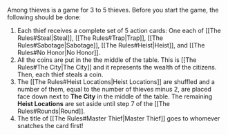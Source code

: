 Among thieves is a game for 3 to 5 thieves. Before you start the game, the following should be done:
1. Each thief receives a complete set of 5 action cards: One each of [[The Rules#Steal|Steal]], [[The Rules#Trap|Trap]], [[The Rules#Sabotage|Sabotage]], [[The Rules#Heist|Heist]], and [[The Rules#No Honor|No Honor]].
2. All the coins are put in the the middle of the table. This is [[The Rules#The City|The City]] and it represents the wealth of the citizens. Then, each thief steals a coin.
3. The [[The Rules#Heist Locations|Heist Locations]] are shuffled and a number of them, equal to the number of thieves minus 2, are placed face down next to **The City** in the middle of the table. The remaining **Heist Locations** are set aside until step 7 of the [[The Rules#Rounds|Round]].
4. The title of [[The Rules#Master Thief|Master Thief]] goes to whomever snatches the card first!